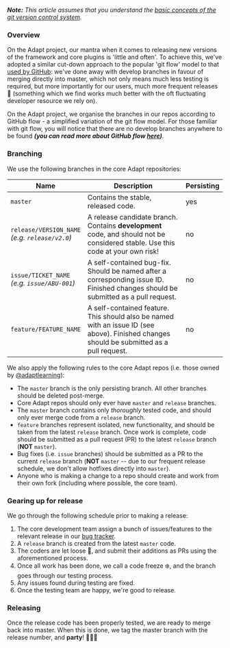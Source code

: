 _**Note:** This article assumes that you understand the [basic concepts of the git version control system](https://help.github.com/articles/good-resources-for-learning-git-and-github/)._

### Overview

On the Adapt project, our mantra when it comes to releasing new versions of the framework and core plugins is 'little and often'. To achieve this, we've adopted a similar cut-down approach to the popular 'git flow' model to that [used by GitHub](https://guides.github.com/introduction/flow/): we've done away with develop branches in favour of merging directly into master, which not only means much less testing is required, but more importantly for our users, much more frequent releases :tada: (something which we find works much better with the oft fluctuating developer resource we rely on).

On the Adapt project, we organise the branches in our repos according to GitHub flow - a simplified variation of the git flow model. For those familiar with git flow, you will notice that there are no develop branches anywhere to be found ***(you can read more about GitHub flow [here](https://guides.github.com/introduction/flow/))***.

### Branching

We use the following branches in the core Adapt repositories:

Name | Description | Persisting
---- | ----------- | ----------
`master` | Contains the stable, released code. | yes
`release/VERSION_NAME`<br/>*(e.g. `release/v2.0`)* | A release candidate branch. Contains **development** code, and should not be considered stable. Use this code at your own risk! | no
`issue/TICKET_NAME` <br/>*(e.g. `issue/ABU-001`)* | A self-contained bug-fix. Should be named after a corresponding issue ID. Finished changes should be submitted as a pull request. | no
`feature/FEATURE_NAME` | A self-contained feature. This should also be named with an issue ID (see above). Finished changes should be submitted as a pull request. | no

We also apply the following rules to the core Adapt repos (i.e. those owned by [@adaptlearning](https://github.com/adaptlearning)):

* The `master` branch is the only persisting branch. All other branches should be deleted post-merge.
* Core Adapt repos should only ever have `master` and `release` branches.
* The `master` branch contains only *thoroughly* tested code, and should only ever merge code from a `release` branch.
* `feature` branches represent isolated, new functionality, and should be taken from the latest `release` branch. Once work is complete, code should be submitted as a pull request (PR) to the latest `release` branch (**NOT** `master`).
* Bug fixes (i.e. `issue` branches) should be submitted as a PR to the current `release` branch (**NOT** `master` -- due to our frequent release schedule, we don't allow hotfixes directly into `master`).
* Anyone who is making a change to a repo should create and work from their own fork (including where possible, the core team).

### Gearing up for release

We go through the following schedule prior to making a release:

1. The core development team assign a bunch of issues/features to the relevant release in our [bug tracker](https://github.com/adaptlearning/adapt_framework/wiki/Using-the-bug-tracker).
1. A `release` branch is created from the latest `master` code.
1. The coders are let loose :wrench:, and submit their additions as PRs using the aforementioned process.
1. Once all work has been done, we call a code freeze :snowflake:, and the branch goes through our testing process.
1. Any issues found during testing are fixed.
1. Once the testing team are happy, we're good to release.

### Releasing

Once the release code has been properly tested, we are ready to merge back into master. When this is done, we tag the master branch with the release number, and **party**! :tada::balloon::tropical_drink: